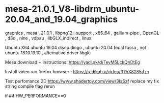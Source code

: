 # mesa-21.0.1_V8-libdrm_ubuntu-20.04_and_19.04_graphics
graphics , mesa , 21.0.1 , libpng12 , support , x86_64 , gallium-pipe , OpenCL , d3d , nine , vdpau , libGLX_indirect , linux

Ubuntu X64 ubuntu 19.04 disco dingo , ubuntu 20.04 focal fossa , not ubuntu 18.10.19.10 , alternative driver libglu

Mesa download + instructions: https://yadi.sk/d/TevM5LckQnDtEg

Install video run firefox browser : https://radikal.ru/video/37hX8285dzn

Test perfomance 2D https://www.shadertoy.com/view/3lsSzf replace my fix string compile flag rerun 

if #if HW_PERFORMANCE==0
